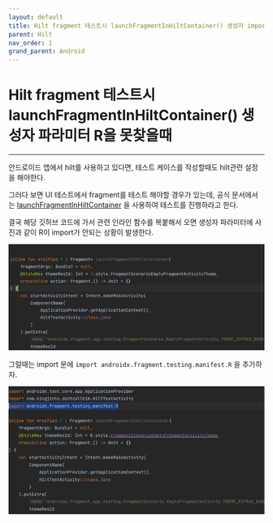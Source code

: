```yaml
---
layout: default
title: Hilt fragment 테스트시 launchFragmentInHiltContainer() 생성자 import
parent: Hilt
nav_order: 1
grand_parent: Android
---
```


# Hilt fragment 테스트시 launchFragmentInHiltContainer() 생성자 파라미터 R을 못찾을때

---

안드로이드 앱에서 hilt를 사용하고 있다면, 테스트 케이스를 작성할때도 hilt관련 설정을 해야한다.

그러다 보면 UI 테스트에서 fragment를 테스트 해야할 경우가 있는데, 공식 문서에서는  [launchFragmentInHiltContainer](https://developer.android.com/training/dependency-injection/hilt-testing#launchfragment)
을 사용하여 테스트를 진행하라고 한다.

결국 해당 깃허브 코드에 가서 관련 인라인 함수를 복붙해서 오면 생성자 파라미터에 사진과 같이 R이 import가 안되는 상황이 발생한다.

<img src="./launchFragmentInHiltContainer_error.png" title="Github_Logo" alt=""/>

그럴때는 import 문에 `import androidx.fragment.testing.manifest.R` 을 추가하자.


<img src="./launchFragmentInHiltContainer_error_resolved.png" title="Github_Logo" alt=""/>